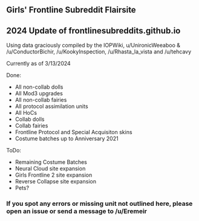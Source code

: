 ## Girls' Frontline Subreddit Flairsite
## 2024 Update of frontlinesubreddits.github.io 

Using data graciously compiled by the IOPWiki, u/UnironicWeeaboo & /u/ConductorBichir, /u/KookyInspection, /u/Rhasta_la_vista and /u/tehcavy

Currently as of 3/13/2024

Done:
- All non-collab dolls
- All Mod3 upgrades
- All non-collab fairies
- All protocol assimilation units
- All HoCs
- Collab dolls
- Collab fairies
- Frontline Protocol and Special Acquisiton skins
- Costume batches up to Anniversary 2021

ToDo:
- Remaining Costume Batches
- Neural Cloud site expansion
- Girls Frontline 2 site expansion
- Reverse Collapse site expansion
- Pets?

### If you spot any errors or missing unit not outlined here, please open an issue or send a message to /u/Eremeir
